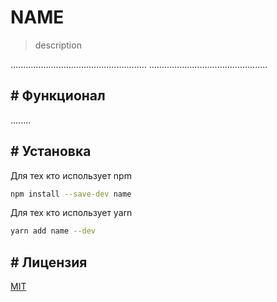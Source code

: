 # NAME

> description

......................................................
...............................................

## # Функционал

........

## # Установка

Для тех кто использует npm

```sh
npm install --save-dev name
```

Для тех кто использует yarn

```sh
yarn add name --dev
```

## # Лицензия

[MIT](./LICENSE)

